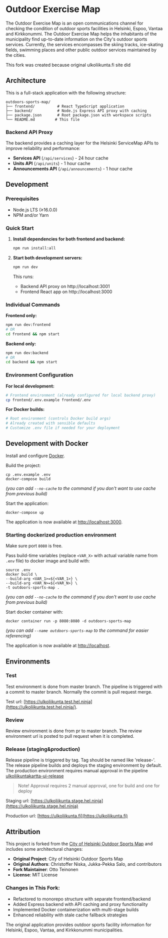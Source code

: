 # Outdoor Exercise Map

The Outdoor Exercise Map is an open communications channel for checking the condition of outdoor sports facilities in Helsinki, Espoo, Vantaa and Kirkkonummi. The Outdoor Exercise Map helps the inhabitants of the municipality find up-to-date information on the City's outdoor sports services. Currently, the services encompasses the skiing tracks, ice-skating fields, swimming places and other public outdoor services maintained by the cities.

This fork was created because original ulkoliikunta.fi site did 

## Architecture

This is a full-stack application with the following structure:

```
outdoors-sports-map/
├── frontend/          # React TypeScript application
├── backend/           # Node.js Express API proxy with caching
├── package.json       # Root package.json with workspace scripts
└── README.md         # This file
```

### Backend API Proxy

The backend provides a caching layer for the Helsinki ServiceMap APIs to improve reliability and performance:

- **Services API** (`/api/services`) - 24 hour cache
- **Units API** (`/api/units`) - 1 hour cache  
- **Announcements API** (`/api/announcements`) - 1 hour cache

## Development

### Prerequisites

-   Node.js LTS (≥16.0.0)
-   NPM and/or Yarn

### Quick Start

1. **Install dependencies for both frontend and backend:**
   ```bash
   npm run install:all
   ```

2. **Start both development servers:**
   ```bash
   npm run dev
   ```
   
   This runs:
   - Backend API proxy on http://localhost:3001
   - Frontend React app on http://localhost:3000

### Individual Commands

**Frontend only:**
```bash
npm run dev:frontend
# OR
cd frontend && npm start
```

**Backend only:**
```bash
npm run dev:backend  
# OR
cd backend && npm start
```

### Environment Configuration

**For local development:**
```bash
# Frontend environment (already configured for local backend proxy)
cp frontend/.env.example frontend/.env
```

**For Docker builds:**
```bash
# Root environment (controls Docker build args)
# Already created with sensible defaults
# Customize .env file if needed for your deployment
```

## Development with Docker

Install and configure [Docker](https://www.docker.com/).

Build the project:

```
cp .env.example .env
docker-compose build
```

_(you can add `--no-cache` to the command if you don't want to use cache from previous build)_

Start the application:

```
docker-compose up
```

The application is now available at [http://localhost:3000](http://localhost:3000/).

### Starting dockerized production environment

Make sure port `8080` is free.

Pass build-time variables (replace `<VAR_X>` with actual variable name from `.env` file) to docker image and build with:

```
source .env
docker build \
--build-arg <VAR_1>=${<VAR_1>} \
--build-arg <VAR_N>=${<VAR_N>} \
-t outdoors-sports-map .
```

_(you can add `--no-cache` to the command if you don't want to use cache from previous build)_

Start docker container with:

```
docker container run -p 8080:8080 -d outdoors-sports-map
```

_(you can add `--name outdoors-sports-map` to the command for easier referencing)_

The application is now available at [http://localhost](http://localhost/).

## Environments

### Test

Test environment is done from master branch. The pipeline is triggered with a commit to master branch. Normally the commit is pull request merge. 

Test url: [https://ulkoliikunta.test.hel.ninja](https://ulkoliikunta.test.hel.ninja/).

### Review

Review environment is done from pr to master branch. The review environment url is posted to pull request when it is completed.

### Release (staging&production)

Release pipeline is triggered by tag. Tag should be named like 'release-<version>'. The release pipeline builds and deploys the staging environment by default. The production environment requires manual approval in the pipeline [ulkoliikuntakartta-ui-release](https://dev.azure.com/City-of-Helsinki/ulkoliikuntakartta/_build?definitionId=3123&_a=summary)

> Note! Approval requires 2 manual approval, one for build and one for deploy

Staging url: [https://ulkoliikunta.stage.hel.ninja](https://ulkoliikunta.stage.hel.ninja)

Production url: [https://ulkoliikunta.fi](https://ulkoliikunta.fi)

## Attribution

This project is forked from the [City of Helsinki Outdoor Sports Map](https://github.com/City-of-Helsinki/outdoors-sports-map) and includes some architectural changes:

- **Original Project**: City of Helsinki Outdoor Sports Map
- **Original Authors**: Christoffer Niska, Jukka-Pekka Salo, and contributors
- **Fork Maintainer**: Otto Teinonen
- **License**: MIT License

### Changes in This Fork:
- Refactored to monorepo structure with separate frontend/backend
- Added Express backend with API caching and proxy functionality
- Implemented Docker containerization with multi-stage builds
- Enhanced reliability with stale cache fallback strategies

The original application provides outdoor sports facility information for Helsinki, Espoo, Vantaa, and Kirkkonummi municipalities.
